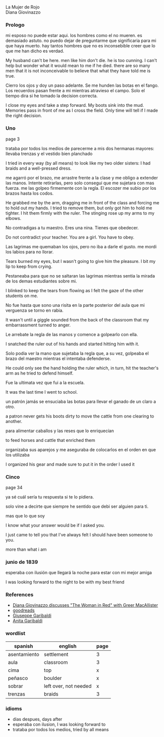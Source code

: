 
La Mujer de Rojo   
Diana Giovinazzo

### Prologo

mi esposo no puede estar aqui. los hombres como el no mueren. es demasiado astuto.  no puedo dejar de preguntarme que significaria para mi que haya muerto.  hay tantos hombres que no es inconsebible creer que lo que me han dicho es verdad.

My husband can't be here. men like him don't die. he is too cunning. I can't help but wonder what it would mean to me if he died. there are so many men that it is not inconceivable to believe that what they have told me is true.

Cierro los ojos y doy un paso adelante.  Se me hunden las botas en el fango.  Los recuerdos pasan frente a mi mientras atravieso el campo.  Solo el tiempo dira si he tomado la decision correcta.

I close my eyes and take a step forward. My boots sink into the mud. Memories pass in front of me as I cross the field. Only time will tell if I made the right decision.

### Uno

page 3

trataba por todos los medios de parecerme a mis dos hermanas mayores: llevaba trenzas y el vestido bien planchado

I tried in every way (by all means) to look like my two older sisters: I had braids and a well-pressed dress.

me agarró por el brazo, me arrastre frente a la clase y me obligo a extender las manos. Intente retirarlas, pero solo consegui que me sujetara con mas fuerza.  me las golpeo firmemente con la regla.  El escozer me subio por los brazos hasta los codos.

He grabbed me by the arm, dragging me in front of the class and forcing me to hold out my hands. I tried to remove them, but only got him to hold me tighter. I hit them firmly with the ruler. The stinging rose up my arms to my elbows.

No contradigas a tu maestro.  Eres una nina.  Tienes que obedecer.

Do not contradict your teacher. You are a girl. You have to obey.

Las lagrimas me quemaban los ojos, pero no iba a darle el gusto.  me mordi los labios para no llorar.

Tears burned my eyes, but I wasn't going to give him the pleasure. I bit my lip to keep from crying.

Pestaneaba para que no se saltaran las lagrimas mientras sentia la mirada de los demas estudiantes sobre mi.

I blinked to keep the tears from flowing as I felt the gaze of the other students on me.

No fue hasta que sono una risita en la parte posterior del aula que mi verguenza se torno en rabia.

It wasn't until a giggle sounded from the back of the classroom that my embarrassment turned to anger.

Le arrebate la regla de las manos y comence a golpearlo con ella.

I snatched the ruler out of his hands and started hitting him with it.

Solo podia ver la mano que sujetaba la regla que, a su vez, golpeaba el brazo del maestro mientras el intentaba defenderse.

He could only see the hand holding the ruler which, in turn, hit the teacher's arm as he tried to defend himself.

Fue la ultimata vez que fui a la escuela.

It was the last time I went to school.

un patrón jamás se ensuciaba las botas para llevar el ganado de un claro a otro.

a patron never gets his boots dirty to move the cattle from one clearing to another.

para alimentar caballos y las reses que lo enriquecían

to feed horses and cattle that enriched them

organizaba sus aparejos y me aseguraba de colocarlos en el orden en que los utilizaba

I organized his gear and made sure to put it in the order I used it

### Cinco

page 34

ya sé cuál sería tu respuesta si te lo pidiera.

solo vine a decirte que siempre he sentido que debi ser alguien para ti.

mas que lo que soy

I know what your answer would be if I asked you.

I just came to tell you that I've always felt I should have been someone to you.

more than what i am

### junio de 1839

esperaba con ilusión que llegará la noche para estar con mi mejor amiga

I was looking forward to the night to be with my best friend

### References

* [Diana Giovinazzo discusses "The Woman in Red" with Greer MacAllister](https://www.youtube.com/watch?v=jLddoRR5fD0)
* [goodreads](https://www.goodreads.com/en/book/show/49089434)
* [Giuseppe Garibaldi](https://en.wikipedia.org/wiki/Giuseppe_Garibaldi)
* [Anita Garibaldi](https://en.wikipedia.org/wiki/Anita_Garibaldi)

### wordlist

| spanish | english | page |
|-| - | - |
| asentamiento | settlement | 3 |
| aula | classroom | 3 |
| cima | top | x |
| peñasco | boulder | x |
| sobrar | left over, not needed | x |
| trenzas | braids | 3 |

### idioms

* dias despues, days after
* esperaba con ilusion, I was looking forward to
* trataba por todos los medios, tried by all means

